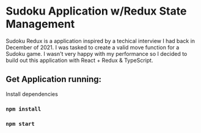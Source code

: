 # Sudoku Application w/Redux State Management

Sudoku Redux is a application inspired by a techical interview I had back in December of 2021. I was tasked to create a valid move function for a Sudoku game. I wasn't very happy with my performance so I decided to build out this application with React + Redux & TypeScript.

## Get Application running:

Install dependencies

### `npm install`

### `npm start`
